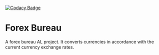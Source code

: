 [![Codacy Badge](https://app.codacy.com/project/badge/Grade/365b3a35c02d4ef18820a3678a7f9902)](https://app.codacy.com/gh/muchumi/forex-bureau/dashboard?utm_source=gh&utm_medium=referral&utm_content=&utm_campaign=Badge_grade)

# Forex Bureau
A forex bureau AL project. It converts currencies in accordance with the current currency exchange rates.
